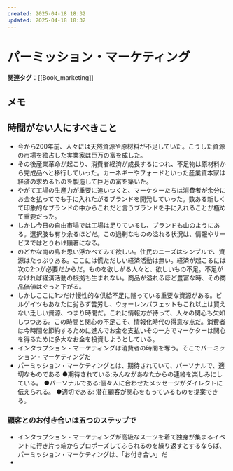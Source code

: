 ```yaml
---
created: 2025-04-18 18:32
updated: 2025-04-18 18:32
---
```


# パーミッション・マーケティング

**関連タグ**：[[Book_marketing]]

## メモ
## 時間がない人にすべきこと
- 今から200年前、人々には天然資源や原材料が不足していた。こうした資源の市場を独占した実業家は巨万の富を成した。
- その後産業革命が起こり、消費者経済が成長するにつれ、不足物は原材料から完成品へと移行していった。カーネギーやフォードといった産業資本家は経済の求めるものを製造して巨万の富を築いた。
- やがて工場の生産力が重要に追いつくと、マーケターたちは消費者が余分にお金を払ってでも手に入れたがるブランドを開発していった。数ある新しくて印象的なブランドの中からこれだと言うブランドを手に入れることが極めて重要だった。
- しかし今日の自由市場では工場は足りているし、ブランドも山のようにある。選択肢も有り余るほどだ。この過剰なものの溢れる状況は、情報やサービスではとりわけ顕著になる。
- のどかな南の島を思い浮かべてみて欲しい。住民のニーズはシンプルで、資源はたっぷりある。ここには慌ただしい経済活動は無い。経済が起こるには次の2つが必要だからだ。ものを欲しがる人々と、欲しいもの不足。不足がなければ経済活動の根拠も生まれない。商品が溢れるほど豊富な時、その商品価値はぐっと下がる。
- しかしここに1つだけ慢性的な供給不足に陥っている重要な資源がある。ビルゲイツもあなたに劣らず苦労し、ウォーレンバフェットもこれ以上は買えない乏しい資源、つまり時間だ。これに情報方が待って、人々の関心も欠如しつつある。この時間と関心の不足こそ、情報化時代の得意な点だ。消費者は今時間を節約するために進んでお金を支払いその一方でマーケターは関心を得るために多大なお金を投資しようとしている。
- インタラプション・マーケティングは消費者の時間を奪う。そこでパーミッション・マーケティングだ
- パーミッション・マーケティングとは、期待されていて、パーソナルで、適切なものである
	●期待されている:みんながあなたからの連絡を楽しみにしている。
	●パーソナルである:個々人に合わせたメッセージがダイレクトに伝えられる。
	●適切である: 潜在顧客が関心をもっているものを提案できる。
### 顧客とのお付き合いは五つのステップで
- インタラプション・マーケティングが高級なスーツを着て独身が集まるイベントに行き片っ端からプロポーズしてふられるのを繰り返すとするならば、パーミッション・マーケティングは、「お付き合い」だ
- 